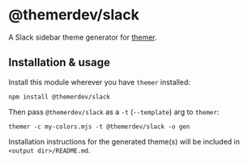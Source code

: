 # @themerdev/slack

A Slack sidebar theme generator for [themer](https://github.com/themerdev/themer).

## Installation & usage

Install this module wherever you have `themer` installed:

    npm install @themerdev/slack

Then pass `@themerdev/slack` as a `-t` (`--template`) arg to `themer`:

    themer -c my-colors.mjs -t @themerdev/slack -o gen

Installation instructions for the generated theme(s) will be included in `<output dir>/README.md`.
